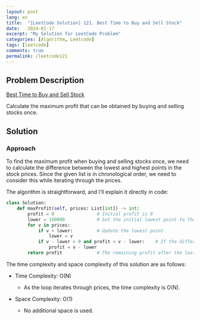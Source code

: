```yaml
---
layout: post
lang: en
title:  "[LeetCode Solution] 121. Best Time to Buy and Sell Stock"
date:   2024-01-17
excerpt: "My Solution for LeetCode Problem"
categories: [Algorithm, Leetcode]
tags: [leetcode]
comments: true
permalink: /leetcode121
---
```


## Problem Description
[Best Time to Buy and Sell Stock](https://leetcode.com/problems/best-time-to-buy-and-sell-stock/description/?envType=study-plan-v2&envId=top-interview-150)

Calculate the maximum profit that can be obtained by buying and selling stocks once.

## Solution
### Approach
To find the maximum profit when buying and selling stocks once, we need to calculate the difference between the lowest and highest points in the stock prices. Since the given list is in chronological order, we need to consider this while iterating through the prices.

The algorithm is straightforward, and I'll explain it directly in code:

```python
class Solution:
    def maxProfit(self, prices: List[int]) -> int:
        profit = 0                # Initial profit is 0
        lower = 100000            # Set the initial lowest point to the largest value in the given test cases.
        for v in prices:
            if v < lower:         # Update the lowest point
                lower = v
            if v - lower > 0 and profit < v - lower:    # If the difference between the current value and the lower point is greater than the current profit, update the profit.
                profit = v - lower
        return profit             # The remaining profit after the last loop is the maximum profit.
```

The time complexity and space complexity of this solution are as follows:

* Time Complexity: O(N)
  - As the loop iterates through prices, the time complexity is O(N).

* Space Complexity: O(1)
  - No additional space is used.